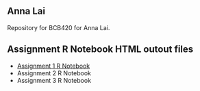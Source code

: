 ## Anna Lai
Repository for BCB420 for Anna Lai.

## Assignment R Notebook HTML outout files
- [Assignment 1 R Notebook](https://github.com/bcb420-2022/Anna_Lai/blob/main/Assignment%201/Assignment%201.nb.html)
- Assignment 2 R Notebook
- Assignment 3 R Notebook
